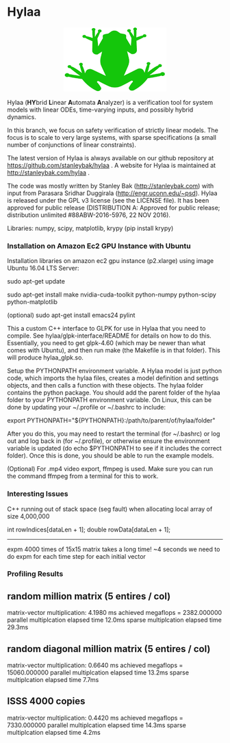 # Hylaa #

<p align="center"> <img src="hylaa_logo_small.png" alt="Hylaa Logo"/> </p>

Hylaa (**HY**brid **L**inear **A**utomata **A**nalyzer) is a verification tool for system models with linear ODEs, time-varying inputs, and possibly hybrid dynamics. 

In this branch, we focus on safety verification of strictly linear models. The focus is to scale to very large systems, with sparse specifications (a small number of conjunctions of linear constraints).

The latest version of Hylaa is always available on our github repository at https://github.com/stanleybak/hylaa . A website for Hylaa is maintained at http://stanleybak.com/hylaa .

The code was mostly written by Stanley Bak (http://stanleybak.com) with input from Parasara Sridhar Duggirala (http://engr.uconn.edu/~psd). Hylaa is released under the GPL v3 license (see the LICENSE file). It has been approved for public release (DISTRIBUTION A: Approved for public release; distribution unlimited #88ABW-2016-5976, 22 NOV 2016).


Libraries: numpy, scipy, matplotlib, krypy (pip install krypy)

### Installation on Amazon Ec2 GPU Instance with Ubuntu ###
Installation libraries on amazon ec2 gpu instance (p2.xlarge) using image Ubuntu 16.04 LTS Server:

sudo apt-get update

sudo apt-get install make nvidia-cuda-toolkit python-numpy python-scipy python-matplotlib

(optional) sudo apt-get install emacs24 pylint

This a custom C++ interface to GLPK for use in Hylaa that you need to compile. See hylaa/glpk-interface/README for details on how to do this. Essentially, you need to get glpk-4.60 (which may be newer than what comes with Ubuntu), and then run make (the Makefile is in that folder). This will produce hylaa_glpk.so.

Setup the PYTHONPATH environment variable. A Hylaa model is just python code, which imports the hylaa files, creates a model definition and settings objects, and then calls a function with these objects. The hylaa folder contains the python package. You should add the parent folder of the hylaa folder to your PYTHONPATH environment variable. On Linux, this can be done by updating your ~/.profile or ~/.bashrc to include:

export PYTHONPATH="${PYTHONPATH}:/path/to/parent/of/hylaa/folder"

After you do this, you may need to restart the terminal (for ~/.bashrc) or log out and log back in (for ~/.profile), or otherwise ensure the environment variable is updated (do echo $PYTHONPATH to see if it includes the correct folder). Once this is done, you should be able to run the example models.

(Optional) For .mp4 video export, ffmpeg is used. Make sure you can run the command ffmpeg from a terminal for this to work.

### Interesting Issues ###
C++ running out of stack space (seg fault) when allocating local array of size 4,000,000

int rowIndices[dataLen + 1];
double rowData[dataLen + 1];

---
expm 4000 times of 15x15 matrix takes a long time! ~4 seconds
we need to do expm for each time step for each initial vector



### Profiling Results ###

## random million matrix (5 entires / col) ##

matrix-vector multiplication: 4.1980 ms
achieved megaflops = 2382.000000
parallel multiplcation elapsed time 12.0ms
sparse multiplcation elapsed time 29.3ms


## random diagonal million matrix (5 entires / col) ##

matrix-vector multiplication: 0.6640 ms
achieved megaflops = 15060.000000
parallel multiplcation elapsed time 13.2ms
sparse multiplcation elapsed time 7.7ms


## ISSS 4000 copies ##
matrix-vector multiplication: 0.4420 ms
achieved megaflops = 7330.000000
parallel multiplcation elapsed time 14.3ms
sparse multiplcation elapsed time 4.2ms



